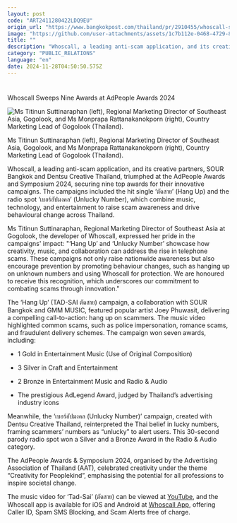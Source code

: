```yaml
---
layout: post
code: "ART2411280422LDQ9EU"
origin_url: "https://www.bangkokpost.com/thailand/pr/2910455/whoscall-sweeps-nine-awards-at-adpeople-awards-2024-"
image: "https://github.com/user-attachments/assets/1c7b112e-0468-4729-86d1-4f4f6a563098"
title: ""
description: "Whoscall, a leading anti-scam application, and its creative partners, SOUR Bangkok and Dentsu Creative Thailand, triumphed at the AdPeople Awards and Symposium 2024, securing nine top awards for their innovative campaigns. The campaigns included the hit single ‘ ตัดสาย’ (Hang Up) and the radio spot ‘เบอร์อัปมงคล’ (Unlucky Number), which combine music, technology, and entertainment to raise scam awareness and drive behavioural change across Thailand."
category: "PUBLIC_RELATIONS"
language: "en"
date: 2024-11-28T04:50:50.575Z
---
```


# 

Whoscall Sweeps Nine Awards at AdPeople Awards 2024

![Ms Titinun Suttinaraphan (left), Regional Marketing Director of Southeast Asia, Gogolook, and Ms Monprapa Rattanakanokporn (right), Country Marketing Lead of Gogolook (Thailand). ](https://github.com/user-attachments/assets/bcebc5ff-efc8-4120-ac89-598508d2f36a)

Ms Titinun Suttinaraphan (left), Regional Marketing Director of Southeast Asia, Gogolook, and Ms Monprapa Rattanakanokporn (right), Country Marketing Lead of Gogolook (Thailand). 

Whoscall, a leading anti-scam application, and its creative partners, SOUR Bangkok and Dentsu Creative Thailand, triumphed at the AdPeople Awards and Symposium 2024, securing nine top awards for their innovative campaigns. The campaigns included the hit single ‘ตัดสาย’ (Hang Up) and the radio spot ‘เบอร์อัปมงคล’ (Unlucky Number), which combine music, technology, and entertainment to raise scam awareness and drive behavioural change across Thailand. 

Ms Titinun Suttinaraphan, Regional Marketing Director of Southeast Asia at Gogolook, the developer of Whoscall, expressed her pride in the campaigns' impact: "‘Hang Up’ and ‘Unlucky Number’ showcase how creativity, music, and collaboration can address the rise in telephone scams. These campaigns not only raise nationwide awareness but also encourage prevention by promoting behaviour changes, such as hanging up on unknown numbers and using Whoscall for protection. We are honoured to receive this recognition, which underscores our commitment to combating scams through innovation." 

The ‘Hang Up’ (TAD-SAI ตัดสาย) campaign, a collaboration with SOUR Bangkok and GMM MUSIC, featured popular artist Joey Phuwasit, delivering a compelling call-to-action: hang up on scammers. The music video highlighted common scams, such as police impersonation, romance scams, and fraudulent delivery schemes. The campaign won seven awards, including: 

*   1 Gold in Entertainment Music (Use of Original Composition) 
    

*   3 Silver in Craft and Entertainment 
    

*   2 Bronze in Entertainment Music and Radio & Audio 
    

*   The prestigious AdLegend Award, judged by Thailand’s advertising industry icons 
    

Meanwhile, the ‘เบอร์อัปมงคล (Unlucky Number)’ campaign, created with Dentsu Creative Thailand, reinterpreted the Thai belief in lucky numbers, framing scammers’ numbers as “unlucky” to alert users. This 30-second parody radio spot won a Silver and a Bronze Award in the Radio & Audio category. 

The AdPeople Awards & Symposium 2024, organised by the Advertising Association of Thailand (AAT), celebrated creativity under the theme “Creativity for Peoplekind”, emphasising the potential for all professions to inspire societal change. 

The music video for ‘Tad-Sai’ (ตัดสาย) can be viewed at [YouTube](https://youtu.be/CpMeCtkGQFE), and the Whoscall app is available for iOS and Android at [Whoscall App](https://app.adjust.com/1fh6zchh), offering Caller ID, Spam SMS Blocking, and Scam Alerts free of charge.